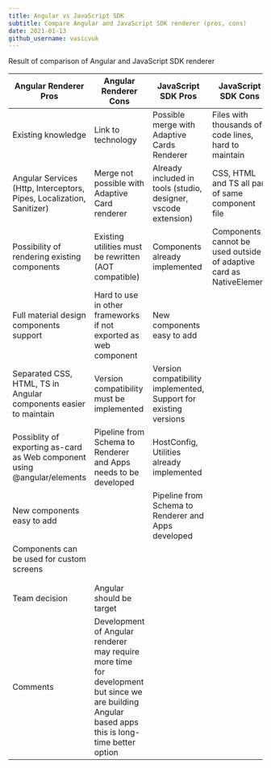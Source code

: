 ```yaml
---
title: Angular vs JavaScript SDK
subtitle: Compare Angular and JavaScript SDK renderer (pros, cons)
date: 2021-01-13
github_username: vasicvuk
---
```


Result of comparison of Angular and JavaScript SDK renderer

| Angular Renderer Pros                                                    | Angular Renderer Cons                                                                                                                              | JavaScript SDK Pros                                              | JavaScript SDK Cons                                                 |
| ------------------------------------------------------------------------ | -------------------------------------------------------------------------------------------------------------------------------------------------- | ---------------------------------------------------------------- | ------------------------------------------------------------------- |
| Existing knowledge                                                       | Link to technology                                                                                                                                 | Possible merge with Adaptive Cards Renderer                      | Files with thousands of code lines, hard to maintain                |
| Angular Services (Http, Interceptors, Pipes, Localization, Sanitizer)    | Merge not possible with Adaptive Card renderer                                                                                                     | Already included in tools (studio, designer, vscode extension)   | CSS, HTML and TS all part of same component file                    |
| Possibility of rendering existing components                             | Existing utilities must be rewritten (AOT compatible)                                                                                              | Components already implemented                                   | Components cannot be used outside of adaptive card as NativeElement |
| Full material design components support                                  | Hard to use in other frameworks if not exported as web component                                                                                   | New components easy to add                                       |                                                                     |
| Separated CSS, HTML, TS in Angular components easier to maintain         | Version compatibility must be implemented                                                                                                          | Version compatibility implemented, Support for existing versions |                                                                     |
| Possiblity of exporting as-card as Web component using @angular/elements | Pipeline from Schema to Renderer and Apps needs to be developed                                                                                    | HostConfig, Utilities already implemented                        |                                                                     |
| New components easy to add                                               |                                                                                                                                                    | Pipeline from Schema to Renderer and Apps developed              |                                                                     |
| Components can be used for custom screens                                |                                                                                                                                                    |                                                                  |                                                                     |
|                                                                          |                                                                                                                                                    |                                                                  |                                                                     |
|                                                                          |                                                                                                                                                    |                                                                  |                                                                     |
| Team decision                                                            | Angular should be target                                                                                                                           |                                                                  |                                                                     |
| Comments                                                                 | Development of Angular renderer may require more time for development but since we are building Angular based apps this is long-time better option |                                                                  |                                                                     |
